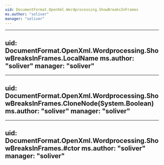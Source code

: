```yaml
---
uid: DocumentFormat.OpenXml.Wordprocessing.ShowBreaksInFrames
ms.author: "soliver"
manager: "soliver"
---
```


---
uid: DocumentFormat.OpenXml.Wordprocessing.ShowBreaksInFrames.LocalName
ms.author: "soliver"
manager: "soliver"
---

---
uid: DocumentFormat.OpenXml.Wordprocessing.ShowBreaksInFrames.CloneNode(System.Boolean)
ms.author: "soliver"
manager: "soliver"
---

---
uid: DocumentFormat.OpenXml.Wordprocessing.ShowBreaksInFrames.#ctor
ms.author: "soliver"
manager: "soliver"
---
